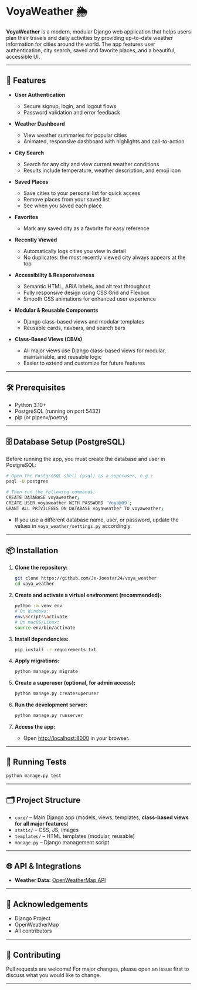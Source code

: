 # VoyaWeather 🌦️

**VoyaWeather** is a modern, modular Django web application that helps users plan their travels and daily activities by providing up-to-date weather information for cities around the world. The app features user authentication, city search, saved and favorite places, and a beautiful, accessible UI.

---

## 🚀 Features

- **User Authentication**
  - Secure signup, login, and logout flows
  - Password validation and error feedback

- **Weather Dashboard**
  - View weather summaries for popular cities
  - Animated, responsive dashboard with highlights and call-to-action

- **City Search**
  - Search for any city and view current weather conditions
  - Results include temperature, weather description, and emoji icon

- **Saved Places**
  - Save cities to your personal list for quick access
  - Remove places from your saved list
  - See when you saved each place

- **Favorites**
  - Mark any saved city as a favorite for easy reference

- **Recently Viewed**
  - Automatically logs cities you view in detail
  - No duplicates: the most recently viewed city always appears at the top

- **Accessibility & Responsiveness**
  - Semantic HTML, ARIA labels, and alt text throughout
  - Fully responsive design using CSS Grid and Flexbox
  - Smooth CSS animations for enhanced user experience

- **Modular & Reusable Components**
  - Django class-based views and modular templates
  - Reusable cards, navbars, and search bars

- **Class-Based Views (CBVs)**
  - All major views use Django class-based views for modular, maintainable, and reusable logic
  - Easier to extend and customize for future features

---

## 🛠️ Prerequisites

- Python 3.10+
- PostgreSQL (running on port 5432)
- pip (or pipenv/poetry)

---

## 🗄️ Database Setup (PostgreSQL)

Before running the app, you must create the database and user in PostgreSQL:

```bash
# Open the PostgreSQL shell (psql) as a superuser, e.g.:
psql -U postgres

# Then run the following commands:
CREATE DATABASE voyaweather;
CREATE USER voyaweather WITH PASSWORD 'Voya@09';
GRANT ALL PRIVILEGES ON DATABASE voyaweather TO voyaweather;
```

- If you use a different database name, user, or password, update the values in `voya_weather/settings.py` accordingly.

---

## 📦 Installation

1. **Clone the repository:**
   ```bash
   git clone https://github.com/Je-Joestar24/voya_weather
   cd voya_weather
   ```

2. **Create and activate a virtual environment (recommended):**
   ```bash
   python -m venv env
   # On Windows:
   env\Scripts\activate
   # On macOS/Linux:
   source env/bin/activate
   ```

3. **Install dependencies:**
   ```bash
   pip install -r requirements.txt
   ```

4. **Apply migrations:**
   ```bash
   python manage.py migrate
   ```

5. **Create a superuser (optional, for admin access):**
   ```bash
   python manage.py createsuperuser
   ```

6. **Run the development server:**
   ```bash
   python manage.py runserver
   ```

7. **Access the app:**
   - Open [http://localhost:8000](http://localhost:8000) in your browser.

---

## 🧪 Running Tests

```bash
python manage.py test
```

---

## 🗂️ Project Structure

- `core/` – Main Django app (models, views, templates, **class-based views for all major features**)
- `static/` – CSS, JS, images
- `templates/` – HTML templates (modular, reusable)
- `manage.py` – Django management script

---

## 🌐 API & Integrations

- **Weather Data:** [OpenWeatherMap API](https://openweathermap.org/api)

---

## 🙏 Acknowledgements

- Django Project
- OpenWeatherMap
- All contributors

---

## 📣 Contributing

Pull requests are welcome! For major changes, please open an issue first to discuss what you would like to change.

---